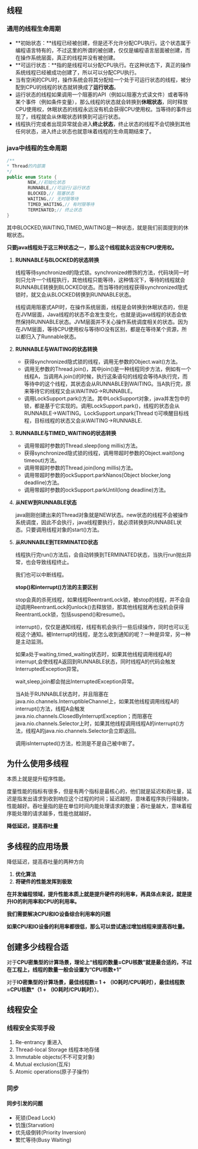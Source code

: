 ## 线程

### 通用的线程生命周期

* **初始状态：**线程已经被创建，但是还不允许分配CPU执行。这个状态属于编程语言特有的，不过这里的所谓的被创建，仅仅是编程语言层面被创建，而在操作系统层面，真正的线程并没有被创建。
* **可运行状态：**指的是线程可以分配CPU执行。在这种状态下，真正的操作系统线程已经被成功创建了，所以可以分配CPU执行。
* 当有空闲的CPU时，操作系统会将其分配给一个处于可运行状态的线程，被分配到CPU的线程的状态就转换成了**运行状态**。
* 运行状态的线程如果调用一个阻塞的API（例如以阻塞方式读文件）或者等待某个事件（例如条件变量），那么线程的状态就会转换到**休眠状态**，同时释放CPU使用权，休眠状态的线程永远没有机会获得CPU使用权。当等待的事件出现了，线程就会从休眠状态转换到可运行状态。
* 线程执行完或者出现异常就会进入**终止状态**，终止状态的线程不会切换到其他任何状态，进入终止状态也就意味着线程的生命周期结束了。

### java中线程的生命周期

```java
/**
* Thread的内部类
*/
public enum State {
        NEW,//初始化状态
        RUNNABLE,//可运行/运行状态
        BLOCKED,// 阻塞状态
        WAITING,// 无时限等待
        TIMED_WAITING,// 有时限等待
        TERMINATED;// 终止状态
}
```

其中BLOCKED,WAITING,TIMED_WAITING是一种状态，就是我们前面提到的休眠状态。

**只要java线程处于这三种状态之一，那么这个线程就永远没有CPU使用权。**

1. **RUNNABLE与BLOCKED的状态转换**

   线程等待synchronized的隐式锁。synchronized修饰的方法，代码块同一时刻只允许一个线程执行，其他线程只能等待，这种情况下，等待的线程就会RUNNABLE转换到BLOCKED状态。而当等待的线程获得synchronized隐式锁时，就又会从BLOCKED转换到RUNNABLE状态。

   线程调用阻塞式API时，在操作系统层面，线程是会转换到休眠状态的，但是在JVM层面，Java线程的状态不会发生变化，也就是说java线程的状态会依然保持RUNNABLE状态。JVM层面并不关心操作系统调度相关的状态。因为在JVM层面，等待CPU使用权与等待IO没有区别，都是在等待某个资源，所以都归入了Runnable状态。

2. **RUNNABLE与WAITING的状态转换**

   * 获得synchronized隐式锁的线程，调用无参数的Object.wait()方法。
   * 调用无参数的Thread.join()，其中join()是一种线程同步方法，例如有一个线程A，当调用A.join()的时候，执行这条语句的线程会等待A执行完，而等待中的这个线程，其状态会从RUNNABLE到WAITING。当A执行完，原来等待它的线程又会从WAITING->RUNNABLE。
   * 调用LockSupport.park()方法。其中LockSupport对象，java并发包中的锁，都是基于它实现的。调用LockSupport.park()，线程的状态会从RUNNABLE->WAITING。LockSupport.unpark(Thread t)可唤醒目标线程，目标线程的状态又会从WAITING->RUNNABLE.

3. **RUNNABLE与TIMED_WAITING的状态转换**

   * 调用带超时参数的Thread.sleep(long millis)方法。
   * 获得synchronized隐式锁的线程，调用带超时参数的Object.wait(long timeout)方法。
   * 调用带超时参数的Thread.join(long millis)方法。
   * 调用带超时参数的ockSupport.parkNanos(Object blocker,long deadline)方法。
   * 调用带超时参数的ockSupport.parkUntil(long deadline)方法。

4. **从NEW到RUNNABLE状态**

   java刚刚创建出来的Thread对象就是NEW状态。new状态的线程不会被操作系统调度，因此不会执行，java线程要执行，就必须转换到RUNNABEL状态。只要调用线程对象的start()方法。

5. **从RUNNABLE到TERMINATED状态**

   线程执行完run()方法后，会自动转换到TERMINATED状态，当执行run抛出异常，也会导致线程终止。

   我们也可以中断线程。

   **stop()和interrupt()方法的主要区别**

   stop会真的杀死线程，如果线程ReentrantLock锁，被stop的线程，并不会自动调用ReentrantLock的unlock()去释放锁，那其他线程就再也没机会获得ReentrantLock锁，包括suspend()和resume()。

   interrupt()，仅仅是通知线程，线程有机会执行一些后续操作，同时也可以无视这个通知。被Interrupt的线程，是怎么收到通知的呢？一种是异常，另一种是主动监测。

   如果a处于waiting,timed_waiting状态时，如果其他线程调用线程A的interrupt,会使线程A返回到RUNNABLE状态，同时线程A的代码会触发InterruptedException异常。

   wait,sleep,join都会抛出InterruptedException异常。

   当A处于RUNNABLE状态时，并且阻塞在java.nio.channels.InterruptibleChannel上，如果其他线程调用线程A的interrupt()方法，线程A会触发java.nio.channels.ClosedByInterruptException；而阻塞在java.nio.channels.Selector上时，如果其他线程调用线程A的interrupt()方法，线程A的java.nio.channels.Selector会立即返回。

   调用isInterrupted()方法，检测是不是自己被中断了。

## 为什么使用多线程

本质上就是提升程序性能。

度量性能的指标有很多，但是有两个指标是最核心的，他们就是延迟和吞吐量，延迟是指发出请求到收到响应这个过程的时间；延迟越短，意味着程序执行得越快，性能越好。吞吐量指的是在单位时间内能处理请求的数量；吞吐量越大，意味着程序能处理的请求越多，性能也就越好。

**降低延迟，提高吞吐量**

## 多线程的应用场景

降低延迟，提高吞吐量的两种方向

1. **优化算法**
2. **将硬件的性能发挥到极致**

**在并发编程领域，提升性能本质上就是提升硬件的利用率，再具体点来说，就是提升IO的利用率和CPU的利用率。**

**我们需要解决CPU和IO设备综合利用率的问题**

**如果CPU和IO设备的利用率都很低，那么可以尝试通过增加线程来提高吞吐量。**

## 创建多少线程合适

对于**CPU密集型的计算场景，理论上“线程的数量=CPU核数”就是最合适的，不过在工程上，线程的数量一般会设置为“CPU核数+1”**

对于**IO密集型的计算场景，最佳线程数= 1 + （IO耗时/CPU耗时），最佳线程数=CPU核数*（1 + （IO耗时/CPU耗时））**。

## 线程安全
### 线程安全实现手段
1. Re-entrancy 重进入
2. Thread-local Storage 线程本地存储
3. Immutable objects(不不可变对象)
4. Mutual exclusion(互斥)
5. Atomic operations(原⼦子操作)


### 同步

#### 同步引发的问题
* 死锁(Dead Lock)
* 饥饿(Starvation)
* 优先级倒转(Priority Inversion)
* 繁忙等待(Busy Waiting)